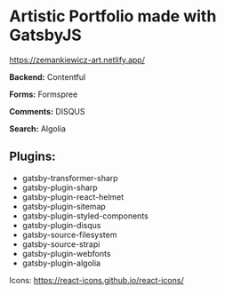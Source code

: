 # Artistic Portfolio made with GatsbyJS

https://zemankiewicz-art.netlify.app/


**Backend:** Contentful

**Forms:** Formspree

**Comments:** DISQUS

**Search:** Algolia

## Plugins:
- gatsby-transformer-sharp
- gatsby-plugin-sharp
- gatsby-plugin-react-helmet
- gatsby-plugin-sitemap
- gatsby-plugin-styled-components
- gatsby-plugin-disqus
- gatsby-source-filesystem
- gatsby-source-strapi
- gatsby-plugin-webfonts
- gatsby-plugin-algolia

Icons: https://react-icons.github.io/react-icons/
